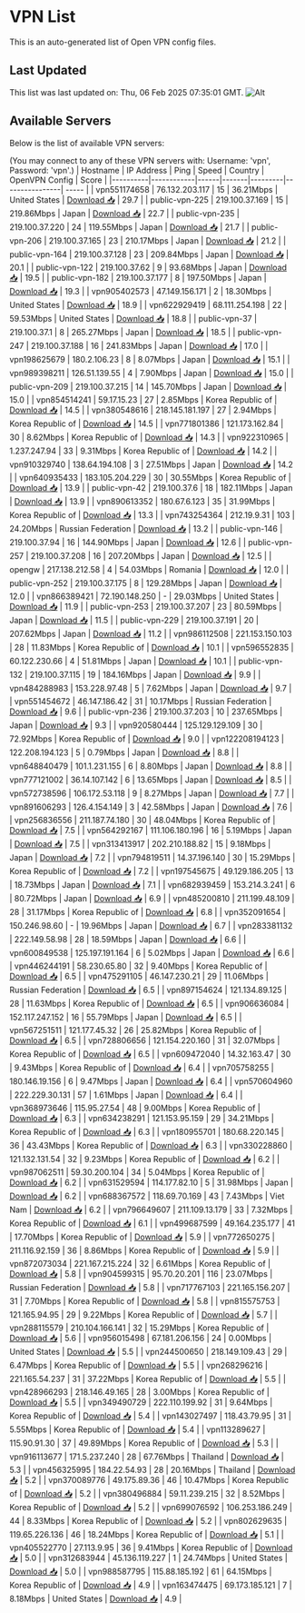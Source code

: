 # VPN List

This is an auto-generated list of Open VPN config files.

## Last Updated

This list was last updated on: Thu, 06 Feb 2025 07:35:01 GMT.
![Alt](https://repobeats.axiom.co/api/embed/186b98318ef1479477931607c1ad7d823f12451f.svg "Repobeats analytics image")

## Available Servers

Below is the list of available VPN servers:

(You may connect to any of these VPN servers with: Username: 'vpn', Password: 'vpn'.)
| Hostname | IP Address | Ping | Speed | Country | OpenVPN Config | Score |
|----------|------------|------|-------|---------|----------------| ----- |
| vpn551174658 | 76.132.203.117 | 15 | 36.21Mbps | United States | [Download 📥](./configs/server_0_US.ovpn) | 29.7 |
| public-vpn-225 | 219.100.37.169 | 15 | 219.86Mbps | Japan | [Download 📥](./configs/server_1_JP.ovpn) | 22.7 |
| public-vpn-235 | 219.100.37.220 | 24 | 119.55Mbps | Japan | [Download 📥](./configs/server_2_JP.ovpn) | 21.7 |
| public-vpn-206 | 219.100.37.165 | 23 | 210.17Mbps | Japan | [Download 📥](./configs/server_3_JP.ovpn) | 21.2 |
| public-vpn-164 | 219.100.37.128 | 23 | 209.84Mbps | Japan | [Download 📥](./configs/server_4_JP.ovpn) | 20.1 |
| public-vpn-122 | 219.100.37.62 | 9 | 93.68Mbps | Japan | [Download 📥](./configs/server_5_JP.ovpn) | 19.5 |
| public-vpn-182 | 219.100.37.177 | 8 | 197.50Mbps | Japan | [Download 📥](./configs/server_6_JP.ovpn) | 19.3 |
| vpn905402573 | 47.149.156.171 | 2 | 18.30Mbps | United States | [Download 📥](./configs/server_7_US.ovpn) | 18.9 |
| vpn622929419 | 68.111.254.198 | 22 | 59.53Mbps | United States | [Download 📥](./configs/server_8_US.ovpn) | 18.8 |
| public-vpn-37 | 219.100.37.1 | 8 | 265.27Mbps | Japan | [Download 📥](./configs/server_9_JP.ovpn) | 18.5 |
| public-vpn-247 | 219.100.37.188 | 16 | 241.83Mbps | Japan | [Download 📥](./configs/server_10_JP.ovpn) | 17.0 |
| vpn198625679 | 180.2.106.23 | 8 | 8.07Mbps | Japan | [Download 📥](./configs/server_11_JP.ovpn) | 15.1 |
| vpn989398211 | 126.51.139.55 | 4 | 7.90Mbps | Japan | [Download 📥](./configs/server_12_JP.ovpn) | 15.0 |
| public-vpn-209 | 219.100.37.215 | 14 | 145.70Mbps | Japan | [Download 📥](./configs/server_13_JP.ovpn) | 15.0 |
| vpn854514241 | 59.17.15.23 | 27 | 2.85Mbps | Korea Republic of | [Download 📥](./configs/server_14_KR.ovpn) | 14.5 |
| vpn380548616 | 218.145.181.197 | 27 | 2.94Mbps | Korea Republic of | [Download 📥](./configs/server_15_KR.ovpn) | 14.5 |
| vpn771801386 | 121.173.162.84 | 30 | 8.62Mbps | Korea Republic of | [Download 📥](./configs/server_16_KR.ovpn) | 14.3 |
| vpn922310965 | 1.237.247.94 | 33 | 9.31Mbps | Korea Republic of | [Download 📥](./configs/server_17_KR.ovpn) | 14.2 |
| vpn910329740 | 138.64.194.108 | 3 | 27.51Mbps | Japan | [Download 📥](./configs/server_18_JP.ovpn) | 14.2 |
| vpn640935433 | 183.105.204.229 | 30 | 30.55Mbps | Korea Republic of | [Download 📥](./configs/server_19_KR.ovpn) | 13.9 |
| public-vpn-42 | 219.100.37.6 | 18 | 182.11Mbps | Japan | [Download 📥](./configs/server_20_JP.ovpn) | 13.9 |
| vpn890613352 | 180.67.6.123 | 35 | 31.99Mbps | Korea Republic of | [Download 📥](./configs/server_21_KR.ovpn) | 13.3 |
| vpn743254364 | 212.19.9.31 | 103 | 24.20Mbps | Russian Federation | [Download 📥](./configs/server_22_RU.ovpn) | 13.2 |
| public-vpn-146 | 219.100.37.94 | 16 | 144.90Mbps | Japan | [Download 📥](./configs/server_23_JP.ovpn) | 12.6 |
| public-vpn-257 | 219.100.37.208 | 16 | 207.20Mbps | Japan | [Download 📥](./configs/server_24_JP.ovpn) | 12.5 |
| opengw | 217.138.212.58 | 4 | 54.03Mbps | Romania | [Download 📥](./configs/server_25_RO.ovpn) | 12.0 |
| public-vpn-252 | 219.100.37.175 | 8 | 129.28Mbps | Japan | [Download 📥](./configs/server_26_JP.ovpn) | 12.0 |
| vpn866389421 | 72.190.148.250 | - | 29.03Mbps | United States | [Download 📥](./configs/server_27_US.ovpn) | 11.9 |
| public-vpn-253 | 219.100.37.207 | 23 | 80.59Mbps | Japan | [Download 📥](./configs/server_28_JP.ovpn) | 11.5 |
| public-vpn-229 | 219.100.37.191 | 20 | 207.62Mbps | Japan | [Download 📥](./configs/server_29_JP.ovpn) | 11.2 |
| vpn986112508 | 221.153.150.103 | 28 | 11.83Mbps | Korea Republic of | [Download 📥](./configs/server_30_KR.ovpn) | 10.1 |
| vpn596552835 | 60.122.230.66 | 4 | 51.81Mbps | Japan | [Download 📥](./configs/server_31_JP.ovpn) | 10.1 |
| public-vpn-132 | 219.100.37.115 | 19 | 184.16Mbps | Japan | [Download 📥](./configs/server_32_JP.ovpn) | 9.9 |
| vpn484288983 | 153.228.97.48 | 5 | 7.62Mbps | Japan | [Download 📥](./configs/server_33_JP.ovpn) | 9.7 |
| vpn551454672 | 46.147.186.42 | 31 | 10.17Mbps | Russian Federation | [Download 📥](./configs/server_34_RU.ovpn) | 9.6 |
| public-vpn-236 | 219.100.37.203 | 10 | 237.65Mbps | Japan | [Download 📥](./configs/server_35_JP.ovpn) | 9.3 |
| vpn920580444 | 125.129.129.109 | 30 | 72.92Mbps | Korea Republic of | [Download 📥](./configs/server_36_KR.ovpn) | 9.0 |
| vpn122208194123 | 122.208.194.123 | 5 | 0.79Mbps | Japan | [Download 📥](./configs/server_37_JP.ovpn) | 8.8 |
| vpn648840479 | 101.1.231.155 | 6 | 8.80Mbps | Japan | [Download 📥](./configs/server_38_JP.ovpn) | 8.8 |
| vpn777121002 | 36.14.107.142 | 6 | 13.65Mbps | Japan | [Download 📥](./configs/server_39_JP.ovpn) | 8.5 |
| vpn572738596 | 106.172.53.118 | 9 | 8.27Mbps | Japan | [Download 📥](./configs/server_40_JP.ovpn) | 7.7 |
| vpn891606293 | 126.4.154.149 | 3 | 42.58Mbps | Japan | [Download 📥](./configs/server_41_JP.ovpn) | 7.6 |
| vpn256836556 | 211.187.74.180 | 30 | 48.04Mbps | Korea Republic of | [Download 📥](./configs/server_42_KR.ovpn) | 7.5 |
| vpn564292167 | 111.106.180.196 | 16 | 5.19Mbps | Japan | [Download 📥](./configs/server_43_JP.ovpn) | 7.5 |
| vpn313413917 | 202.210.188.82 | 15 | 9.18Mbps | Japan | [Download 📥](./configs/server_44_JP.ovpn) | 7.2 |
| vpn794819511 | 14.37.196.140 | 30 | 15.29Mbps | Korea Republic of | [Download 📥](./configs/server_45_KR.ovpn) | 7.2 |
| vpn197545675 | 49.129.186.205 | 13 | 18.73Mbps | Japan | [Download 📥](./configs/server_46_JP.ovpn) | 7.1 |
| vpn682939459 | 153.214.3.241 | 6 | 80.72Mbps | Japan | [Download 📥](./configs/server_47_JP.ovpn) | 6.9 |
| vpn485200810 | 211.199.48.109 | 28 | 31.17Mbps | Korea Republic of | [Download 📥](./configs/server_48_KR.ovpn) | 6.8 |
| vpn352091654 | 150.246.98.60 | - | 19.96Mbps | Japan | [Download 📥](./configs/server_49_JP.ovpn) | 6.7 |
| vpn283381132 | 222.149.58.98 | 28 | 18.59Mbps | Japan | [Download 📥](./configs/server_50_JP.ovpn) | 6.6 |
| vpn600849538 | 125.197.191.164 | 6 | 5.02Mbps | Japan | [Download 📥](./configs/server_51_JP.ovpn) | 6.6 |
| vpn446244191 | 58.230.65.80 | 32 | 9.40Mbps | Korea Republic of | [Download 📥](./configs/server_52_KR.ovpn) | 6.5 |
| vpn475291105 | 46.147.230.21 | 29 | 11.06Mbps | Russian Federation | [Download 📥](./configs/server_53_RU.ovpn) | 6.5 |
| vpn897154624 | 121.134.89.125 | 28 | 11.63Mbps | Korea Republic of | [Download 📥](./configs/server_54_KR.ovpn) | 6.5 |
| vpn906636084 | 152.117.247.152 | 16 | 55.79Mbps | Japan | [Download 📥](./configs/server_55_JP.ovpn) | 6.5 |
| vpn567251511 | 121.177.45.32 | 26 | 25.82Mbps | Korea Republic of | [Download 📥](./configs/server_56_KR.ovpn) | 6.5 |
| vpn728806656 | 121.154.220.160 | 31 | 32.07Mbps | Korea Republic of | [Download 📥](./configs/server_57_KR.ovpn) | 6.5 |
| vpn609472040 | 14.32.163.47 | 30 | 9.43Mbps | Korea Republic of | [Download 📥](./configs/server_58_KR.ovpn) | 6.4 |
| vpn705758255 | 180.146.19.156 | 6 | 9.47Mbps | Japan | [Download 📥](./configs/server_59_JP.ovpn) | 6.4 |
| vpn570604960 | 222.229.30.131 | 57 | 1.61Mbps | Japan | [Download 📥](./configs/server_60_JP.ovpn) | 6.4 |
| vpn368973646 | 115.95.27.54 | 48 | 9.00Mbps | Korea Republic of | [Download 📥](./configs/server_61_KR.ovpn) | 6.3 |
| vpn634238291 | 121.153.95.159 | 29 | 34.21Mbps | Korea Republic of | [Download 📥](./configs/server_62_KR.ovpn) | 6.3 |
| vpn180955701 | 180.68.220.145 | 36 | 43.43Mbps | Korea Republic of | [Download 📥](./configs/server_63_KR.ovpn) | 6.3 |
| vpn330228860 | 121.132.131.54 | 32 | 9.23Mbps | Korea Republic of | [Download 📥](./configs/server_64_KR.ovpn) | 6.2 |
| vpn987062511 | 59.30.200.104 | 34 | 5.04Mbps | Korea Republic of | [Download 📥](./configs/server_65_KR.ovpn) | 6.2 |
| vpn631529594 | 114.177.82.10 | 5 | 31.98Mbps | Japan | [Download 📥](./configs/server_66_JP.ovpn) | 6.2 |
| vpn688367572 | 118.69.70.169 | 43 | 7.43Mbps | Viet Nam | [Download 📥](./configs/server_67_VN.ovpn) | 6.2 |
| vpn796649607 | 211.109.13.179 | 33 | 7.32Mbps | Korea Republic of | [Download 📥](./configs/server_68_KR.ovpn) | 6.1 |
| vpn499687599 | 49.164.235.177 | 41 | 17.70Mbps | Korea Republic of | [Download 📥](./configs/server_69_KR.ovpn) | 5.9 |
| vpn772650275 | 211.116.92.159 | 36 | 8.86Mbps | Korea Republic of | [Download 📥](./configs/server_70_KR.ovpn) | 5.9 |
| vpn872073034 | 221.167.215.224 | 32 | 6.61Mbps | Korea Republic of | [Download 📥](./configs/server_71_KR.ovpn) | 5.8 |
| vpn904599315 | 95.70.20.201 | 116 | 23.07Mbps | Russian Federation | [Download 📥](./configs/server_72_RU.ovpn) | 5.8 |
| vpn717767103 | 221.165.156.207 | 31 | 7.70Mbps | Korea Republic of | [Download 📥](./configs/server_73_KR.ovpn) | 5.8 |
| vpn815575753 | 121.165.94.95 | 29 | 9.22Mbps | Korea Republic of | [Download 📥](./configs/server_74_KR.ovpn) | 5.7 |
| vpn288115579 | 210.104.166.141 | 32 | 15.29Mbps | Korea Republic of | [Download 📥](./configs/server_75_KR.ovpn) | 5.6 |
| vpn956015498 | 67.181.206.156 | 24 | 0.00Mbps | United States | [Download 📥](./configs/server_76_US.ovpn) | 5.5 |
| vpn244500650 | 218.149.109.43 | 29 | 6.47Mbps | Korea Republic of | [Download 📥](./configs/server_77_KR.ovpn) | 5.5 |
| vpn268296216 | 221.165.54.237 | 31 | 37.22Mbps | Korea Republic of | [Download 📥](./configs/server_78_KR.ovpn) | 5.5 |
| vpn428966293 | 218.146.49.165 | 28 | 3.00Mbps | Korea Republic of | [Download 📥](./configs/server_79_KR.ovpn) | 5.5 |
| vpn349490729 | 222.110.199.92 | 31 | 9.64Mbps | Korea Republic of | [Download 📥](./configs/server_80_KR.ovpn) | 5.4 |
| vpn143027497 | 118.43.79.95 | 31 | 5.55Mbps | Korea Republic of | [Download 📥](./configs/server_81_KR.ovpn) | 5.4 |
| vpn113289627 | 115.90.91.30 | 37 | 49.89Mbps | Korea Republic of | [Download 📥](./configs/server_82_KR.ovpn) | 5.3 |
| vpn916113677 | 171.5.237.240 | 28 | 67.76Mbps | Thailand | [Download 📥](./configs/server_83_TH.ovpn) | 5.3 |
| vpn456325995 | 184.22.54.93 | 28 | 20.16Mbps | Thailand | [Download 📥](./configs/server_84_TH.ovpn) | 5.2 |
| vpn370089776 | 49.175.89.36 | 46 | 10.47Mbps | Korea Republic of | [Download 📥](./configs/server_85_KR.ovpn) | 5.2 |
| vpn380496884 | 59.11.239.215 | 32 | 8.52Mbps | Korea Republic of | [Download 📥](./configs/server_86_KR.ovpn) | 5.2 |
| vpn699076592 | 106.253.186.249 | 44 | 8.33Mbps | Korea Republic of | [Download 📥](./configs/server_87_KR.ovpn) | 5.2 |
| vpn802629635 | 119.65.226.136 | 46 | 18.24Mbps | Korea Republic of | [Download 📥](./configs/server_88_KR.ovpn) | 5.1 |
| vpn405522770 | 27.113.9.95 | 36 | 9.41Mbps | Korea Republic of | [Download 📥](./configs/server_89_KR.ovpn) | 5.0 |
| vpn312683944 | 45.136.119.227 | 1 | 24.74Mbps | United States | [Download 📥](./configs/server_90_US.ovpn) | 5.0 |
| vpn988587795 | 115.88.185.192 | 61 | 64.15Mbps | Korea Republic of | [Download 📥](./configs/server_91_KR.ovpn) | 4.9 |
| vpn163474475 | 69.173.185.121 | 7 | 8.18Mbps | United States | [Download 📥](./configs/server_92_US.ovpn) | 4.9 |
